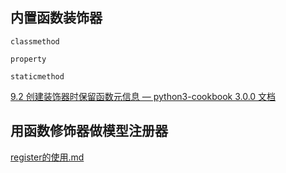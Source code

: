 







## 内置函数装饰器

`classmethod`

`property`

`staticmethod`





[9.2 创建装饰器时保留函数元信息 — python3-cookbook 3.0.0 文档](https://python3-cookbook.readthedocs.io/zh_CN/latest/c09/p02_preserve_function_metadata_when_write_decorators.html)





## 用函数修饰器做模型注册器

 [register的使用.md](pytorch\register的使用.md) 

